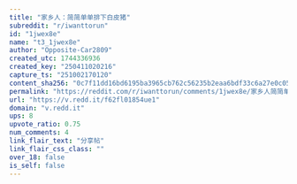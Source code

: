 ```yaml
---
title: "家乡人：简简单单排下白皮猪"
subreddit: "r/iwanttorun"
id: "1jwex8e"
name: "t3_1jwex8e"
author: "Opposite-Car2809"
created_utc: 1744336936
created_key: "250411020216"
capture_ts: "251002170120"
content_sha256: "0c7f11dd16bd6195ba3965cb762c56235b2eaa6bdf33c6a27e0c058e492273e8"
permalink: "https://reddit.com/r/iwanttorun/comments/1jwex8e/家乡人简简单单排下白皮猪/"
url: "https://v.redd.it/f62fl01854ue1"
domain: "v.redd.it"
ups: 8
upvote_ratio: 0.75
num_comments: 4
link_flair_text: "分享帖"
link_flair_css_class: ""
over_18: false
is_self: false
---
```


